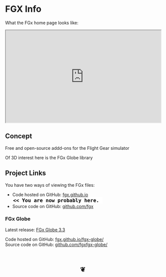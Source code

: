 FGX Info
========
What the FGx home page looks like:		
<iframe src="http://fgx.github.io" width=100% height=300px>
There is an `iframe` here. It is not visible when viewed on github.com/fgx. To view, please go to fgx.github.io.
</iframe>

## Concept
Free and open-source addd-ons for the Flight Gear simulator

Of 3D interest here is the FGx Globe library

## Project Links

You have two ways of viewing the FGx files:  

* Code hosted on GitHub: [fgx.github.io]( http://fgx.github.io/index.html "view the files as apps." )  <input value="<< You are now probably here." size=28 style="font:bold 12pt monospace;border-width:0;" >  
* Source code on GitHub: [github.com/fgx]( https://github.com/fgx/fgx.github.com/ "View the files as source code." )  <scan style=display:none ><< You are now probably here.</scan>


### FGx Globe

Latest release: <a href="http://fgx.github.io/fgx-globe/fgx-globe-r3/index.html" target="_blank">FGx Globe 3.3</a>
 
Code hosted on GitHub: <a href="http://fgx.github.io/fgx-globe" target="_blank">fgx.github.io/fgx-globe/</a>  
Source code on GitHub: <a href="https://github.com/fgx/fgx-globe" target="_blank">github.com/fgxfgx-globe/</a>


		

<br>
<center><h2>&#x2766;</h2></center>



